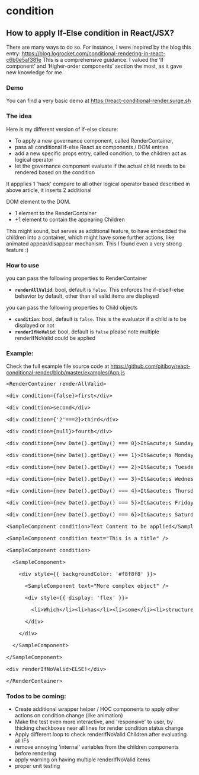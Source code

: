 # condition

<h2>How to apply If-Else condition in React/JSX?</h2>

<p>
  There are many ways to do so.
  For instance, I were inspired by the blog this entry:
  <a href="https://blog.logrocket.com/conditional-rendering-in-react-c6b0e5af381e" target="blank">https://blog.logrocket.com/conditional-rendering-in-react-c6b0e5af381e</a>
  This is a comprehensive guidance. I valued the ‘If component’ and ‘Higher-order components’ section the most, as it gave new knowledge for me.
</p>

<p
  However if found these solutions to be a bit weird to React JSX notation.
  So I was about to find even more robust, beautiful and JSX-like solution to my eye for conditional.
  Especially I were interested in an IF - [ELSEIF]* - ELSE closure.
  This is how this project came along, based on a friendly discussion with a colleague, and a very simple idea.
</p>

<h3>Demo</h3>
<p>
You can find a very basic demo at <a href="https://react-conditional-render.surge.sh" target="blank">https://react-conditional-render.surge.sh</a>
</p>


<h3>The idea</h3>
<p>
  Here is my different version of if-else closure:
  <ul>
    <li>To apply a new governance component, called RenderContainer,</li>
    <li>pass all conditional if-else React as components / DOM entries</li>
    <li>add a new specific props entry, called condition, to the children act as logical operator </li>
    <li>let the governance component evaluate if the actual child needs to be rendered based on the condition</li>
  </ul>

  It appplies 1 'hack' compare to all other logical operator based described in above article, it inserts 2 additional <div> DOM element to the DOM.
  <ul>
    <li>1 element to the RenderContainer</li>
    <li>+1 element to contain the appearing Children</li>
  </ul>
  This might sound, but serves as additional feature, to have embedded the children into a container, which might have some further actions, like animated appear/disappear mechanism. This I found even a very strong feature :)
</p>


<h3>How to use</h3>
<p>
  you can pass the following properties to RenderContainer
  <ul>
    <li><strong><code>renderAllValid</code></strong>: bool, default  is <code>false</code>. This enforces the if-elseif-else behavior by default, other than all valid items are displayed</li>
  </ul>

  you can pass the following properties to Child objects
  <ul>
    <li><strong><code>condition</code></strong>: bool, default is <code>false</code>. This is the evaluator if a child is to be displayed or not </li>
    <li><strong><code>renderIfNoValid</code></strong>: bool, default is <code>false</code> please note multiple renderIfNoValid could be applied</li>
  </ul>
</p>

<h3>Example:</h3>
<p>
  Check the full example file source code at <a href="https://github.com/pitiboy/react-conditional-render/blob/master/examples/App.js" target="blank">https://github.com/pitiboy/react-conditional-render/blob/master/examples/App.js</a>
</p>
<pre>
<span class="pl-k">&lt;</span>RenderContainer renderAllValid<span class="pl-k">&gt;</span><br />
<span class="pl-k">&lt;</span>div condition<span class="pl-k">=</span>{<span class="pl-c1">false</span>}<span class="pl-k">&gt;</span>first<span class="pl-k">&lt;</span><span class="pl-k">/</span>div<span class="pl-k">&gt;</span><br />
<span class="pl-k">&lt;</span>div condition<span class="pl-k">&gt;</span>second<span class="pl-k">&lt;</span><span class="pl-k">/</span>div<span class="pl-k">&gt;</span><br />
<span class="pl-k">&lt;</span>div condition<span class="pl-k">=</span>{<span class="pl-s"><span class="pl-pds">'</span>2<span class="pl-pds">'</span></span><span class="pl-k">===</span><span class="pl-c1">2</span>}<span class="pl-k">&gt;</span>third<span class="pl-k">&lt;</span><span class="pl-k">/</span>div<span class="pl-k">&gt;</span><br />
<span class="pl-k">&lt;</span>div condition<span class="pl-k">=</span>{<span class="pl-c1">null</span>}<span class="pl-k">&gt;</span>fourth<span class="pl-k">&lt;</span><span class="pl-k">/</span>div<span class="pl-k">&gt;</span><br />
<span class="pl-k">&lt;</span>div condition<span class="pl-k">=</span>{<span class="pl-k">new</span> <span class="pl-en">Date</span>().<span class="pl-c1">getDay</span>() <span class="pl-k">===</span> <span class="pl-c1">0</span>}<span class="pl-k">&gt;</span>It<span class="pl-k">&amp;</span>acute;s Sunday<span class="pl-k">&lt;</span><span class="pl-k">/</span>div<span class="pl-k">&gt;</span><br />
<span class="pl-k">&lt;</span>div condition<span class="pl-k">=</span>{<span class="pl-k">new</span> <span class="pl-en">Date</span>().<span class="pl-c1">getDay</span>() <span class="pl-k">===</span> <span class="pl-c1">1</span>}<span class="pl-k">&gt;</span>It<span class="pl-k">&amp;</span>acute;s Monday<span class="pl-k">&lt;</span><span class="pl-k">/</span>div<span class="pl-k">&gt;</span><br />
<span class="pl-k">&lt;</span>div condition<span class="pl-k">=</span>{<span class="pl-k">new</span> <span class="pl-en">Date</span>().<span class="pl-c1">getDay</span>() <span class="pl-k">===</span> <span class="pl-c1">2</span>}<span class="pl-k">&gt;</span>It<span class="pl-k">&amp;</span>acute;s Tuesday<span class="pl-k">&lt;</span><span class="pl-k">/</span>div<span class="pl-k">&gt;</span><br />
<span class="pl-k">&lt;</span>div condition<span class="pl-k">=</span>{<span class="pl-k">new</span> <span class="pl-en">Date</span>().<span class="pl-c1">getDay</span>() <span class="pl-k">===</span> <span class="pl-c1">3</span>}<span class="pl-k">&gt;</span>It<span class="pl-k">&amp;</span>acute;s Wednesday<span class="pl-k">&lt;</span><span class="pl-k">/</span>div<span class="pl-k">&gt;</span><br />
<span class="pl-k">&lt;</span>div condition<span class="pl-k">=</span>{<span class="pl-k">new</span> <span class="pl-en">Date</span>().<span class="pl-c1">getDay</span>() <span class="pl-k">===</span> <span class="pl-c1">4</span>}<span class="pl-k">&gt;</span>It<span class="pl-k">&amp;</span>acute;s Thursday<span class="pl-k">&lt;</span><span class="pl-k">/</span>div<span class="pl-k">&gt;</span><br />
<span class="pl-k">&lt;</span>div condition<span class="pl-k">=</span>{<span class="pl-k">new</span> <span class="pl-en">Date</span>().<span class="pl-c1">getDay</span>() <span class="pl-k">===</span> <span class="pl-c1">5</span>}<span class="pl-k">&gt;</span>It<span class="pl-k">&amp;</span>acute;s Friday<span class="pl-k">&lt;</span><span class="pl-k">/</span>div<span class="pl-k">&gt;</span><br />
<span class="pl-k">&lt;</span>div condition<span class="pl-k">=</span>{<span class="pl-k">new</span> <span class="pl-en">Date</span>().<span class="pl-c1">getDay</span>() <span class="pl-k">===</span> <span class="pl-c1">6</span>}<span class="pl-k">&gt;</span>It<span class="pl-k">&amp;</span>acute;s Saturday<span class="pl-k">&lt;</span><span class="pl-k">/</span>div<span class="pl-k">&gt;</span><br />
<span class="pl-k">&lt;</span>SampleComponent condition<span class="pl-k">&gt;</span><span class="pl-c1">Text</span> Content to be applied<span class="pl-k">&lt;</span><span class="pl-k">/</span>SampleComponent<span class="pl-k">&gt;</span><br />
<span class="pl-k">&lt;</span>SampleComponent condition text<span class="pl-k">=</span><span class="pl-s"><span class="pl-pds">"</span>This is a title<span class="pl-pds">"</span></span> <span class="pl-k">/</span><span class="pl-k">&gt;</span><br />
<span class="pl-k">&lt;</span>SampleComponent condition<span class="pl-k">&gt;</span><br />
  <span class="pl-k">&lt;</span>SampleComponent<span class="pl-k">&gt;</span><br />
    <span class="pl-k">&lt;</span>div style<span class="pl-k">=</span>{{ backgroundColor<span class="pl-k">:</span> <span class="pl-s"><span class="pl-pds">'</span>#f8f8f8<span class="pl-pds">'</span></span> }}<span class="pl-k">&gt;</span><br />
      <span class="pl-k">&lt;</span>SampleComponent text<span class="pl-k">=</span><span class="pl-s"><span class="pl-pds">"</span>More complex object<span class="pl-pds">"</span></span> <span class="pl-k">/</span><span class="pl-k">&gt;</span><br />
      <span class="pl-k">&lt;</span>div style<span class="pl-k">=</span>{{ display<span class="pl-k">:</span> <span class="pl-s"><span class="pl-pds">'</span>flex<span class="pl-pds">'</span></span> }}<span class="pl-k">&gt;</span><br />
        <span class="pl-k">&lt;</span>li<span class="pl-k">&gt;</span>Which<span class="pl-k">&lt;</span><span class="pl-k">/</span>li<span class="pl-k">&gt;&lt;</span>li<span class="pl-k">&gt;</span>has<span class="pl-k">&lt;</span><span class="pl-k">/</span>li<span class="pl-k">&gt;&lt;</span>li<span class="pl-k">&gt;</span>some<span class="pl-k">&lt;</span><span class="pl-k">/</span>li<span class="pl-k">&gt;&lt;</span>li<span class="pl-k">&gt;</span>structure<span class="pl-k">&lt;</span><span class="pl-k">/</span>li<span class="pl-k">&gt;</span><br />
      <span class="pl-k">&lt;</span><span class="pl-k">/</span>div<span class="pl-k">&gt;</span><br />
    <span class="pl-k">&lt;</span><span class="pl-k">/</span>div<span class="pl-k">&gt;</span><br />
  <span class="pl-k">&lt;</span><span class="pl-k">/</span>SampleComponent<span class="pl-k">&gt;</span><br />
<span class="pl-k">&lt;</span><span class="pl-k">/</span>SampleComponent<span class="pl-k">&gt;</span><br />
<span class="pl-k">&lt;</span>div renderIfNoValid<span class="pl-k">&gt;</span><span class="pl-c1">ELSE</span><span class="pl-k">!</span><span class="pl-k">&lt;</span><span class="pl-k">/</span>div<span class="pl-k">&gt;</span><br />
<span class="pl-k">&lt;</span><span class="pl-k">/</span>RenderContainer<span class="pl-k">&gt;</span>
</pre>

<h3>Todos to be coming:</h3>
<ul>
  <li>Create additional wrapper helper / HOC components to apply other actions on condition change (like animation)</li>
  <li>Make the test even more interactive, and 'responsive' to user, by thicking checkboxes near all lines for render condition status change </li>

  <li>Apply different loop to check renderIfNoValid Children after evaluating all IFs</li>
  <li>remove annoying 'internal' variables from the children components before rendering</li>
  <li>apply warning on having multiple renderIfNoValid items</li>
  <li>proper unit testing</li>
</ul>

